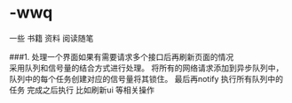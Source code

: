 # -wwq
一些 书籍 资料 阅读随笔

###1. 处理一个界面如果有需要请求多个接口后再刷新页面的情况 </br>
  采用队列和信号量的结合方式进行处理。  将所有的网络请求添加到异步队列中，队列中的每个任务创建对应的信号量将其锁住。  最后再notify 执行所有队列中的任务
  完成之后执行 比如刷新ui 等相关操作
